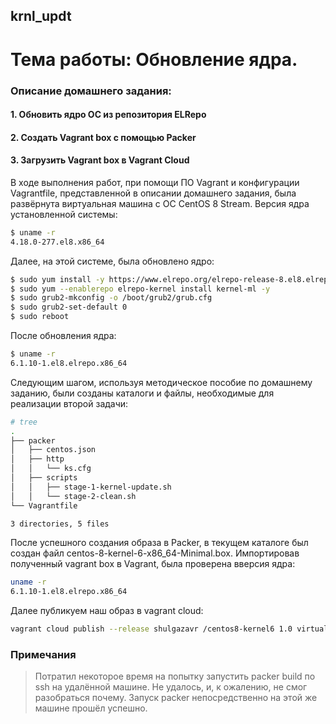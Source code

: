 ## krnl_updt
# Тема работы: Обновление ядра.
### Описание домашнего задания:
#### 1. Обновить ядро ОС из репозитория ELRepo
#### 2. Создать Vagrant box c помощью Packer
#### 3. Загрузить Vagrant box в Vagrant Cloud



В ходе выполнения работ, при помощи ПО Vagrant и конфигурации Vagrantfile, представленной в описании домашнего задания, была развёрнута виртуальная машина с ОС CentOS 8 Stream.
Версия ядра установленной системы:
```sh
$ uname -r
4.18.0-277.el8.x86_64
```
Далее, на этой системе, была обновлено ядро:
```sh
$ sudo yum install -y https://www.elrepo.org/elrepo-release-8.el8.elrepo.noarch.rpm
$ sudo yum --enablerepo elrepo-kernel install kernel-ml -y
$ sudo grub2-mkconfig -o /boot/grub2/grub.cfg
$ sudo grub2-set-default 0
$ sudo reboot 
```

После обновления ядра:
```sh
$ uname -r
6.1.10-1.el8.elrepo.x86_64
```

Следующим шагом, используя методическое пособие по домашнему заданию, были созданы каталоги и файлы, необходимые для реализации второй задачи:
```sh
# tree
.
├── packer
│   ├── centos.json
│   ├── http
│   │   └── ks.cfg
│   ├── scripts
│   │   ├── stage-1-kernel-update.sh
│   │   └── stage-2-clean.sh
└── Vagrantfile

3 directories, 5 files
```

После успешного создания образа в Packer, в текущем каталоге был создан файл сentos-8-kernel-6-x86_64-Minimal.box.
Импортировав полученный vagrant box в Vagrant, была проверена вверсия ядра:
```sh
uname -r
6.1.10-1.el8.elrepo.x86_64
```

Далее публикуем наш образ в vagrant cloud: 
```sh
vagrant cloud publish --release shulgazavr /centos8-kernel6 1.0 virtualbox centos-8-kernel-6-x86_64-Minimal.box
```

### Примечания
> Потратил некоторое время на попытку запустить packer build по ssh на удалённой машине. Не удалось, и, к ожалению, не смог разобраться почему. Запуск packer непосредственно на этой же машине прошёл успешно.
